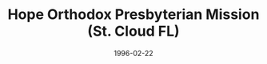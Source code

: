 ---
date: &id001 1996-02-22
end_date: null
location:
  address: null
  city: St. Cloud
  state: FL
minister:
- end: 2002-01-01
  name: Chad Sadorf
  start: 1996-02-22
  type: Evangelist
- end: 2004-01-01
  name: William Holiday
  start: 2002-01-01
  type: Evangelist
ministers:
- Chad Sadorf
- William Holiday
name: Hope Orthodox Presbyterian Mission
names: null
origination_date: *id001
raw_data: 'FLORIDA St. Cloud


  Hope Orthodox Presbyterian Mission  (February 22, 1996-April 14, 2005)

  Evangelists: Chad Sadorf, 1996-2002

  William Holiday, 2002-4

  '
received_from: null
states:
- FL
status:
  active: false
  end_date: 2005-04-14
  reason: null
  received_from: null
  withdrawal_to: null
title: Hope Orthodox Presbyterian Mission (St. Cloud FL)
year_established:
- 1996

---